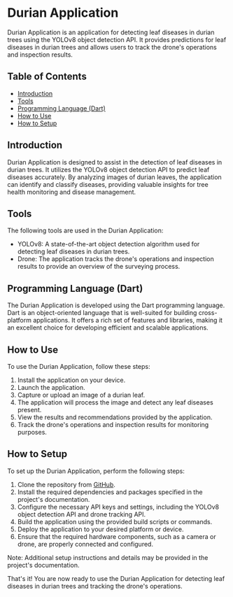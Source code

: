 # Durian Application

Durian Application is an application for detecting leaf diseases in durian trees using the YOLOv8 object detection API. It provides predictions for leaf diseases in durian trees and allows users to track the drone's operations and inspection results.

## Table of Contents
- [Introduction](#introduction)
- [Tools](#tools)
- [Programming Language (Dart)](#programming-language-dart)
- [How to Use](#how-to-use)
- [How to Setup](#how-to-setup)

## Introduction

Durian Application is designed to assist in the detection of leaf diseases in durian trees. It utilizes the YOLOv8 object detection API to predict leaf diseases accurately. By analyzing images of durian leaves, the application can identify and classify diseases, providing valuable insights for tree health monitoring and disease management.

## Tools

The following tools are used in the Durian Application:

- YOLOv8: A state-of-the-art object detection algorithm used for detecting leaf diseases in durian trees.
- Drone: The application tracks the drone's operations and inspection results to provide an overview of the surveying process.

## Programming Language (Dart)

The Durian Application is developed using the Dart programming language. Dart is an object-oriented language that is well-suited for building cross-platform applications. It offers a rich set of features and libraries, making it an excellent choice for developing efficient and scalable applications.

## How to Use

To use the Durian Application, follow these steps:

1. Install the application on your device.
2. Launch the application.
3. Capture or upload an image of a durian leaf.
4. The application will process the image and detect any leaf diseases present.
5. View the results and recommendations provided by the application.
6. Track the drone's operations and inspection results for monitoring purposes.

## How to Setup

To set up the Durian Application, perform the following steps:

1. Clone the repository from [GitHub](https://github.com/Makufff/Durian-Application).
2. Install the required dependencies and packages specified in the project's documentation.
3. Configure the necessary API keys and settings, including the YOLOv8 object detection API and drone tracking API.
4. Build the application using the provided build scripts or commands.
5. Deploy the application to your desired platform or device.
6. Ensure that the required hardware components, such as a camera or drone, are properly connected and configured.

Note: Additional setup instructions and details may be provided in the project's documentation.

That's it! You are now ready to use the Durian Application for detecting leaf diseases in durian trees and tracking the drone's operations.
